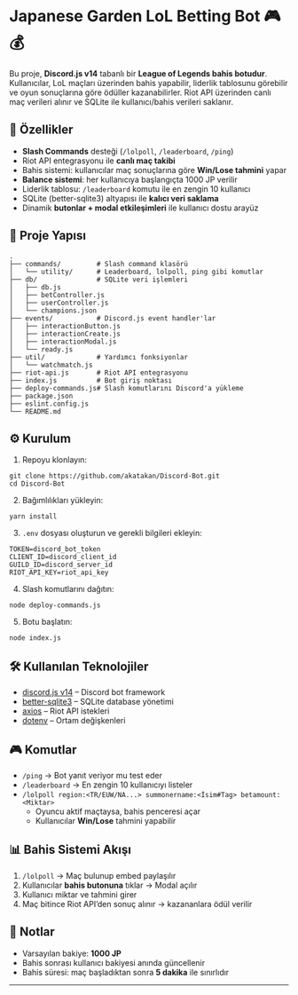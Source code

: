 # Japanese Garden LoL Betting Bot 🎮💰

Bu proje, **Discord.js v14** tabanlı bir **League of Legends bahis botudur**. Kullanıcılar, LoL maçları üzerinden bahis yapabilir, liderlik tablosunu görebilir ve oyun sonuçlarına göre ödüller kazanabilirler. Riot API üzerinden canlı maç verileri alınır ve SQLite ile kullanıcı/bahis verileri saklanır.

## 🚀 Özellikler
- **Slash Commands** desteği (`/lolpoll`, `/leaderboard`, `/ping`)
- Riot API entegrasyonu ile **canlı maç takibi**
- Bahis sistemi: kullanıcılar maç sonuçlarına göre **Win/Lose tahmini** yapar
- **Balance sistemi**: her kullanıcıya başlangıçta 1000 JP verilir
- Liderlik tablosu: `/leaderboard` komutu ile en zengin 10 kullanıcı
- SQLite (better-sqlite3) altyapısı ile **kalıcı veri saklama**
- Dinamik **butonlar + modal etkileşimleri** ile kullanıcı dostu arayüz

## 📂 Proje Yapısı
```
.
├── commands/         # Slash command klasörü
│   └── utility/      # Leaderboard, lolpoll, ping gibi komutlar
├── db/               # SQLite veri işlemleri
│   ├── db.js
│   ├── betController.js
│   ├── userController.js
│   └── champions.json
├── events/           # Discord.js event handler'lar
│   ├── interactionButton.js
│   ├── interactionCreate.js
│   ├── interactionModal.js
│   └── ready.js
├── util/             # Yardımcı fonksiyonlar
│   └── watchmatch.js
├── riot-api.js       # Riot API entegrasyonu
├── index.js          # Bot giriş noktası
├── deploy-commands.js# Slash komutlarını Discord'a yükleme
├── package.json
├── eslint.config.js
└── README.md
```

## ⚙️ Kurulum

1. Repoyu klonlayın:
```
git clone https://github.com/akatakan/Discord-Bot.git
cd Discord-Bot
```

2. Bağımlılıkları yükleyin:
```
yarn install
```

3. `.env` dosyası oluşturun ve gerekli bilgileri ekleyin:
```
TOKEN=discord_bot_token
CLIENT_ID=discord_client_id
GUILD_ID=discord_server_id
RIOT_API_KEY=riot_api_key
```

4. Slash komutlarını dağıtın:
```
node deploy-commands.js
```

5. Botu başlatın:
```
node index.js
```

## 🛠 Kullanılan Teknolojiler
- [discord.js v14](https://discord.js.org/) – Discord bot framework
- [better-sqlite3](https://github.com/WiseLibs/better-sqlite3) – SQLite database yönetimi
- [axios](https://axios-http.com/) – Riot API istekleri
- [dotenv](https://github.com/motdotla/dotenv) – Ortam değişkenleri

## 🎮 Komutlar

- `/ping` → Bot yanıt veriyor mu test eder
- `/leaderboard` → En zengin 10 kullanıcıyı listeler
- `/lolpoll region:<TR/EUW/NA...> summonername:<İsim#Tag> betamount:<Miktar>`
   - Oyuncu aktif maçtaysa, bahis penceresi açar
   - Kullanıcılar **Win/Lose** tahmini yapabilir

## 📊 Bahis Sistemi Akışı
1. `/lolpoll` → Maç bulunup embed paylaşılır
2. Kullanıcılar **bahis butonuna** tıklar → Modal açılır
3. Kullanıcı miktar ve tahmini girer
4. Maç bitince Riot API’den sonuç alınır → kazananlara ödül verilir

## 📝 Notlar
- Varsayılan bakiye: **1000 JP**
- Bahis sonrası kullanıcı bakiyesi anında güncellenir
- Bahis süresi: maç başladıktan sonra **5 dakika** ile sınırlıdır

---
